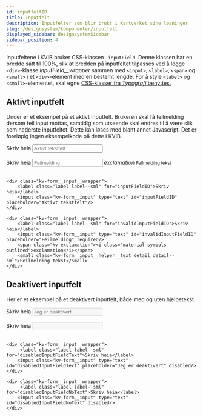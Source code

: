 ```yaml
---
id: inputfeltID
title: Inputfelt
description: Inputfelter som blir brukt i Kartverket sine løsninger
slug: /designsystem/komponenter/inputfelt
displayed_sidebar: designsystemSidebar
sidebar_position: 4
---
```


Inputfeltene i KVIB bruker CSS-klassen <code>.inputField</code>. Denne klassen har en bredde satt til 100%, slik at bredden på inputfeltet tilpasses ved å legge <code><div\></code>-klasse _inputField\_\_wrapper_ sammen med <code><input\></code>, <code><label\></code>, <code><span\></code> og <code><small\></code> i et <code><div\></code>-element med en bestemt lengde.
For å style <code><label\></code> og <code><small\></code>-elementet, skal egne [CSS-klasser fra _Typografi_ benyttes.](../designTokens/typography.mdx#label)

## Aktivt inputfelt

Under er et eksempel på et aktivt inputfelt. Brukeren skal få feilmelding dersom feil input mottas, samtidig som utseende skal endres til å være slik som nederste inputfeltet.
Dette kan løses med blant annet Javascript. Det er foreløpig ingen eksempelkode på dette i KVIB.

<div class="kv-form__input__wrapper">
    <label class="label label--sml" for="inputFieldID">Skriv heia</label>
    <input class="kv-form__input" type="text" id="inputFieldID" placeholder="Aktivt tekstfelt"/>
</div>

<br/>

<div class="kv-form__input__wrapper">
    <label class="label label--sml" for="invalidInputFieldID">Skriv heia</label>
    <input class="kv-form__input" type="text" id="invalidInputFieldID" placeholder="Feilmelding" required/>
    <span class="kv-exclamation"><i class="material-symbols-outlined">exclamation</i></span>
    <small class="kv-form__input__helper__text detail detail--sml">Feilmelding tekst</small>
</div>

<br/>

```markup
<div class="kv-form__input__wrapper">
    <label class="label label--sml" for="inputFieldID">Skriv heia</label>
    <input class="kv-form__input" type="text" id="inputFieldID" placeholder="Aktivt tekstfelt"/>
</div>

<div class="kv-form__input__wrapper">
    <label class="label label--sml" for="invalidInputFieldID">Skriv heia</label>
    <input class="kv-form__input" type="text" id="invalidInputFieldID" placeholder="Feilmelding" required/>
    <span class="kv-exclamation"><i class="material-symbols-outlined">exclamation</i></span>
    <small class="kv-form__input__helper__text detail detail--sml">Feilmelding tekst</small>
</div>
```

## Deaktivert inputfelt

Her er et eksempel på et deaktivert inputfelt, både med og uten hjelpetekst.

<div class="kv-form__input__wrapper">
     <label class="label label--sml" for="disabledInputFieldText">Skriv heia</label>
    <input class="kv-form__input" type="text" id="disabledInputFieldText" placeholder="Jeg er deaktivert" disabled/>
</div>

<br/>

<div class="kv-form__input__wrapper">
     <label class="label label--sml" for="disabledInputFieldNoText">Skriv heia</label>
    <input class="kv-form__input" type="text" id="disabledInputFieldNoText" disabled/>
</div>

<br/>

```markup
<div class="kv-form__input__wrapper">
     <label class="label label--sml" for="disabledInputFieldText">Skriv heia</label>
    <input class="kv-form__input" type="text" id="disabledInputFieldText" placeholder="Jeg er deaktivert" disabled/>
</div>

<div class="kv-form__input__wrapper">
     <label class="label label--sml" for="disabledInputFieldNoText">Skriv heia</label>
    <input class="kv-form__input" type="text" id="disabledInputFieldNoText" disabled/>
</div>
```
